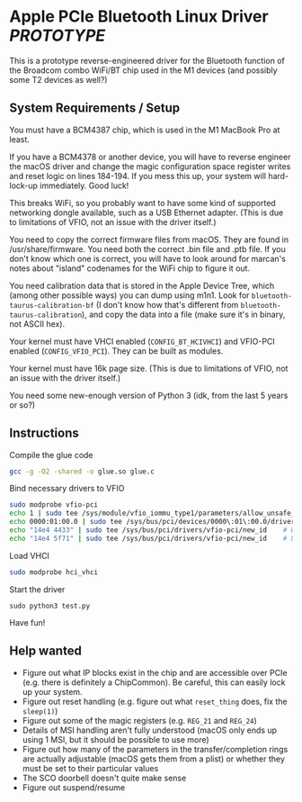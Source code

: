 # Apple PCIe Bluetooth Linux Driver *PROTOTYPE*

This is a prototype reverse-engineered driver for the Bluetooth function of the Broadcom combo WiFi/BT chip used in the M1 devices (and possibly some T2 devices as well?)

## System Requirements / Setup

You must have a BCM4387 chip, which is used in the M1 MacBook Pro at least.

If you have a BCM4378 or another device, you will have to reverse engineer the macOS driver and change the magic configuration space register writes and reset logic on lines 184-194. If you mess this up, your system will hard-lock-up immediately. Good luck!

This breaks WiFi, so you probably want to have some kind of supported networking dongle available, such as a USB Ethernet adapter. (This is due to limitations of VFIO, not an issue with the driver itself.)

You need to copy the correct firmware files from macOS. They are found in /usr/share/firmware. You need both the correct .bin file and .ptb file. If you don't know which one is correct, you will have to look around for marcan's notes about "island" codenames for the WiFi chip to figure it out.

You need calibration data that is stored in the Apple Device Tree, which (among other possible ways) you can dump using m1n1. Look for `bluetooth-taurus-calibration-bf` (I don't know how that's different from `bluetooth-taurus-calibration`), and copy the data into a file (make sure it's in binary, not ASCII hex).

Your kernel must have VHCI enabled (`CONFIG_BT_HCIVHCI`) and VFIO-PCI enabled (`CONFIG_VFIO_PCI`). They can be built as modules.

Your kernel must have 16k page size. (This is due to limitations of VFIO, not an issue with the driver itself.)

You need some new-enough version of Python 3 (idk, from the last 5 years or so?)

## Instructions

Compile the glue code
```bash
gcc -g -O2 -shared -o glue.so glue.c
```

Bind necessary drivers to VFIO
```bash
sudo modprobe vfio-pci
echo 1 | sudo tee /sys/module/vfio_iommu_type1/parameters/allow_unsafe_interrupts
echo 0000:01:00.0 | sudo tee /sys/bus/pci/devices/0000\:01\:00.0/driver/unbind
echo "14e4 4433" | sudo tee /sys/bus/pci/drivers/vfio-pci/new_id	# WiFi
echo "14e4 5f71" | sudo tee /sys/bus/pci/drivers/vfio-pci/new_id	# BT
```

Load VHCI
```bash
sudo modprobe hci_vhci
```

Start the driver
```
sudo python3 test.py
```

Have fun!

## Help wanted

* Figure out what IP blocks exist in the chip and are accessible over PCIe (e.g. there is definitely a ChipCommon). Be careful, this can easily lock up your system.
* Figure out reset handling (e.g. figure out what `reset_thing` does, fix the `sleep(1)`)
* Figure out some of the magic registers (e.g. `REG_21` and `REG_24`)
* Details of MSI handling aren't fully understood (macOS only ends up using 1 MSI, but it should be possible to use more)
* Figure out how many of the parameters in the transfer/completion rings are actually adjustable (macOS gets them from a plist) or whether they must be set to their particular values
* The SCO doorbell doesn't quite make sense
* Figure out suspend/resume

